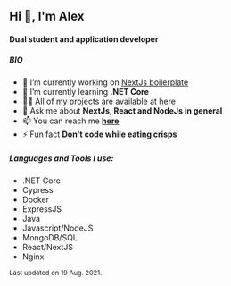 ## Hi 👋, I'm Alex

#### Dual student and application developer

##### BIO
- 🔭 I’m currently working on [NextJs boilerplate](https://github.com/Alex289/NextJs-Boilerplate)
- 🌱 I’m currently learning **.NET Core**
- 👨‍💻 All of my projects are available at [here](https://alexanderkonietzko.vercel.app/#projects)
- 💬 Ask me about **NextJs, React and NodeJs in general**
- 📫 You can reach me **[here](https://github.com/Alex289/Alex289/issues)**
- ⚡ Fun fact **Don't code while eating crisps**

##### Languages and Tools I use:

- .NET Core
- Cypress
- Docker
- ExpressJS
- Java
- Javascript/NodeJS
- MongoDB/SQL
- React/NextJS
- Nginx

<sub>Last updated on 19 Aug. 2021.</sub>

